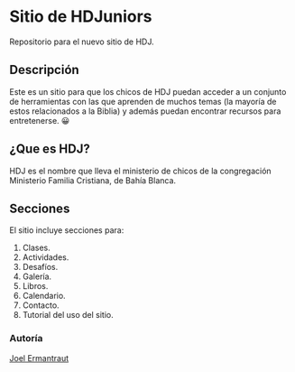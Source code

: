 # Sitio de HDJuniors
Repositorio para el nuevo sitio de HDJ.

## Descripción
Este es un sitio para que los chicos de HDJ puedan acceder a un conjunto de herramientas con las que aprenden de muchos temas (la mayoría de estos relacionados a la Biblia) y además puedan encontrar recursos para entretenerse. 😀

## ¿Que es HDJ?
HDJ es el nombre que lleva el ministerio de chicos de la congregación Ministerio Familia Cristiana, de Bahía Blanca. 

## Secciones
El sitio incluye secciones para:
1. Clases.
2. Actividades.
3. Desafíos.
4. Galería.
5. Libros.
6. Calendario.
7. Contacto.
8. Tutorial del uso del sitio.

### Autoría
[Joel Ermantraut](https://github.com/joelermantraut1)
